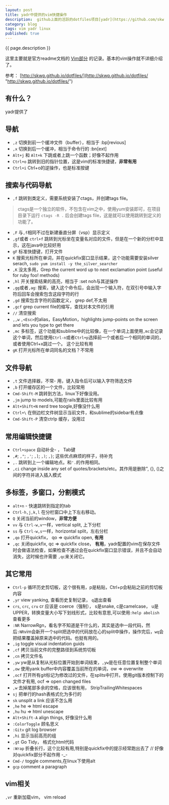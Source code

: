 ```yaml
---
layout: post
title: yadr中提供的vim快捷操作
description:  github上面的活跃的dotfiles项目[yadr](https://github.com/skwp/dotfiles/)（yet another dotfiles repo）可以极大的丰富你的终端特性，其中yadr为vim提供了非常多的插件，我们先学习一些简单的操作
category: blog
tags: vim yadr linux
published: true
---
```


{{ page.description }} 

这里主要就是官方readme文档的 [Vim部分](https://github.com/skwp/dotfiles/#vim---whats-included "https://github.com/skwp/dotfiles/#vim---whats-included") 的记录。基本的vim操作就不详细介绍了。

参考： [http://skwp.github.io/dotfiles/](http://skwp.github.io/dotfiles/ "http://skwp.github.io/dotfiles/")
## 有什么？ ##
yadr提供了

## 导航 ##

- ```,z``` 切换到前一个缓冲文件（buffer），相当于 :bp[revious]
- ```,x``` 切换到后一个缓冲，相当于命令行的 :bn[ext]
- ```Alt+j``` 和 ```Alt+k``` 下跳或者上跳一个函数；好像不起作用
- ```Ctrl+o``` 跳转到旧的指针位置，这是vim的标准快捷键，**非常有用**
- ```Ctrl+i``` Ctrl+o的逆操作，也是标准按键

## 搜索与代码导航 ##

- ```,f``` 跳转到类定义，需要系统安装了ctags，并创建tags file。

> ctags是一个独立的软件，不包含在vim之中，使用yum安装即可，在项目目录下运行 ```ctags -R .``` 后会创建tags file，这是就可以使用跳转到定义的功能了。

- ```,F``` 与```,f```相同不过在新建垂直分屏（vsp）显示定义
- ```,gf```或者 ```ctrl+f``` 跳转到光标坐在变量名对应的文件，但是在一个新的分栏中显示，这在java中比较好用
- ```gF``` 标准快捷键，打开文件
- ```K``` 搜索光标所在单词，并在quickfix窗口显示结果，这个功能需要安装silver serach, ```sudo yum install -y the_silver_searcher ```
- ```,K``` 没太多用，Grep the current word up to next exclamation point (useful for ruby foo! methods)
- ```,hl``` 开关搜索结果的高亮，相当于 :set noh与其逆操作
- ```,gg```或者```,ag```: 搜索，键入这个命令后，会出现一个输入符，在双引号中输入字符后回车会搜索包含这段字符的行
- ```,gd``` 搜索包含字符的函数定义， grep def,不太用
- ```,gcf``` grep current file的缩写，查找对本文件的引用
- ```//``` 清空搜索
- ```,,w``` ```,<Esc>```的alias，EasyMotion，highlights jump-points on the screen and lets you type to get there
- ```,mc``` 多标签，这个功能和sublime中的比较像，在一个单词上面使用```,mc```会记录这个单词，然后使用```Ctrl-n```或者```Ctrl+p```选择前一个或者后一个相同的单词的，或者使用Ctrl+x跳过一个。 这个比较有用
- ```gK``` 打开光标所在单词同名的文档？不常用

## 文件导航 ##

- ```,t```  文件选择器，不常- 用，键入指令后可以输入字符筛选文件
- ```,b``` 打开缓存区的一个文件，比较常用
- ```Cmd-Shift-M``` 跳转到方法，linux下好像没用。
- ```,jm``` jump to models,可能在rails里面比较有用
- ```Alt+Shift+N``` nerd tree toogle,好像没什么用
- ```Ctrl+\``` 在侧边栏文件树显示当前文件，和sublime的sidebar有点像
- ```Cmd-Shift-P``` 清空ctrlp 缓存，没用过

## 常用编辑快捷键 ##

- ```Ctrl+space``` 自动补全- ， Tab键
- ```,#```; ```,"```; ```,'```; ```,]```; ```,)```; ```,}```;  这些优点麻烦的样子，待补充
- ```,.``` 跳转到上一个编辑地点。和```'.```的作用相同。
- ```,ci``` change inside any set of quotes/brackets/etc。其作用是删除", {}, ()之间的字符并进入插入模式

## 多标签，多窗口，分割模式 ##

- ```alt+n``` - 快速跳转到指定的tab
- ```Ctrl-h,j,k,l``` 在分栏窗口中上下左右移动。
- ```Q``` 关闭当前的window，**非常方便**
- ```vv``` 与 ```Ctrl-w,v```一样，vertical split, 上下分栏
- ```ss``` 与 ```Ctrl-w,s```一样，horizontal split，左右分栏
- ```,qo``` 打开quickfix， qo => quickfix open, **有用**
- ```,qc``` 关闭quickfix,  qc => quickfix close， **有用**，yadr配置的vim在保存文件时会做语法检查，如果检查不通过会在quickfix窗口显示错误，并且不会自动消失，这时候也许需要 ```,qc```来关闭它。

## 其它常用 ##

- ```Ctrl-p``` 循环历史剪切板，这个很有用，p是粘贴，Ctrl+p会粘贴之前的剪切板内容
- ```,yr``` view yanking, 查看历史复制记录， ```q```退出查看
- ```crs```, ```crc```, ```cru``` cr 应该是 coerce（强制）， s是snake, c是camelcase， u是UPPER，转换变量大小写下划线形式，比较有意思,可以使用```:help abolish ```查看更多
- ```:NR``` NarrowRgn，看名字不知道是干什么的，其实是选中一段代码，然后```:NR```vim会新开一个split把选中的代码放在心的split中操作，操作完后，```wq```会把结果覆盖掉原来选中的代码。也挺有用的。
- ```,ig``` toggle visual indentation guids
- ```,cf``` 拷贝当前文件的完整路径到系统剪切板
- ```,cn``` 拷贝文件名
- ```,yw``` yw是从复制从光标位置开始到单词结束，```,yw```是在任意位置复制整个单词
- ```,ow``` 使用yank buffer中内容覆盖当前所在的单词，ow => overwrite
- ```,ocf``` 打开所有git标记为修改过的文件，在splits中打开。使用git版本控制下的文件才有用, ocf => open changed files
- ```,w``` 去掉尾部多余的空格，应该很有用， StripTrailingWhitespaces
- ```sj``` 把单行的hash表格式化为多行的
- ```sk``` unsplit a link 应该不怎么用
- ```,he``` he => html escape
- ```,hu``` hu => html unescape
- ```Alt+Shift-A``` align things, 好像没什么用
- ```:ColorToggle``` 顾名思义
- ```:Gitv``` git log browser
- ```,hi```  显示当前高亮的组
- ```,gt``` Go Tidy， 格式化html代码
- ```:Wrap``` 折叠长行，这个比较有用,特别是quickfix中的提示经常跑出去了 // 好像对quickfix部分不起作用 -_-
- ```Cmd-/``` toggle comments,在linux下使用alt
- ```gcp``` comment a paragraph

## vim相关 ##
```,vr``` 重新加载vim， vim reload